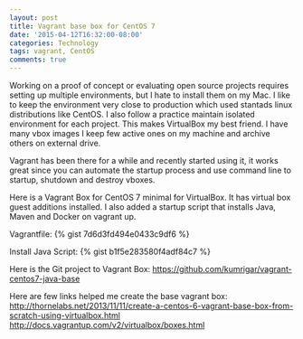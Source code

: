 ```yaml
---
layout: post
title: Vagrant base box for CentOS 7
date: '2015-04-12T16:32:00-08:00'
categories: Technology
tags: vagrant, CentOS
comments: true
---
```

Working on a proof of concept or evaluating open source projects requires setting up multiple environments, but I hate to install them on my Mac. I like to keep the environment very close to production which used stantads linux distributions like CentOS.  I also follow a practice maintain isolated environment for each project. This makes VirtualBox my best friend. I have many vbox images I keep few active ones on my machine and archive others on external drive.

Vagrant has been there for a while and recently started using it, it works great since you can automate the startup process and use command line to startup, shutdown and destroy vboxes.

Here is a Vagrant Box for CentOS 7 minimal for VirtualBox. It has virtual box guest additions installed. I also added a startup script that installs Java, Maven and Docker on vagrant up.

Vagrantfile: {% gist  7d6d3fd494e0433c9df6 %}

Install Java Script: {% gist  b1f5e283580f4adf84c7 %}

Here is the Git project to Vagrant Box: https://github.com/kumrigar/vagrant-centos7-java-base

Here are few links helped me create the base vagrant box:
http://thornelabs.net/2013/11/11/create-a-centos-6-vagrant-base-box-from-scratch-using-virtualbox.html
http://docs.vagrantup.com/v2/virtualbox/boxes.html
